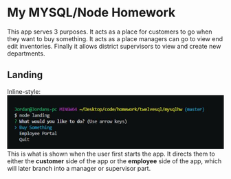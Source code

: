 # My MYSQL/Node Homework

This app serves 3 purposes. It acts as a place for customers to go when they want to buy something. It acts as a place managers can go to view end edit inventories. Finally it allows district supervisors to view and create new departments.


## Landing

Inline-style: 
![alt text](./img/landing.jpg "Landing Page")
This is what is shown when the user first starts the app. It directs them to either the **customer** side of the app or the **employee** side of the app, which will later branch into a manager or supervisor part.

